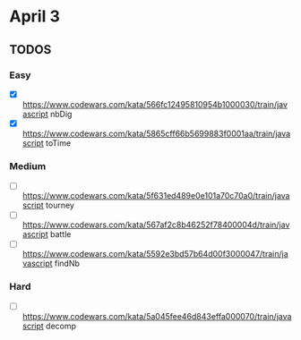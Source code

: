 # April 3

## TODOS

### Easy

- [x] <https://www.codewars.com/kata/566fc12495810954b1000030/train/javascript> nbDig
- [x] <https://www.codewars.com/kata/5865cff66b5699883f0001aa/train/javascript> toTime

### Medium

- [ ] <https://www.codewars.com/kata/5f631ed489e0e101a70c70a0/train/javascript> tourney
- [ ] <https://www.codewars.com/kata/567af2c8b46252f78400004d/train/javascript> battle
- [ ] <https://www.codewars.com/kata/5592e3bd57b64d00f3000047/train/javascript> findNb

### Hard

- [ ] <https://www.codewars.com/kata/5a045fee46d843effa000070/train/javascript> decomp
